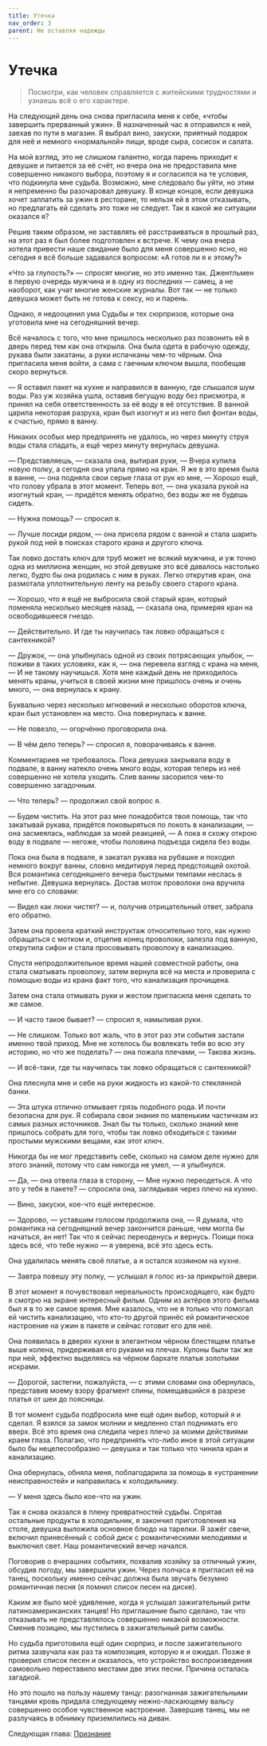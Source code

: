 ```yaml
---
title: Утечка
nav_order: 3
parent: Не оставляя надежды
---
```


# Утечка

> Посмотри, как человек справляется с житейскими трудностями и узнаешь
> всё о его характере.


На следующий день она снова пригласила меня к себе, «чтобы завершить
прерванный ужин».  В назначенный час я отправился к ней, заехав по
пути в магазин.  Я выбрал вино, закуски, приятный подарок для неё и
немного «нормальной» пищи, вроде сыра, сосисок и салата.

На мой взгляд, это не слишком галантно, когда парень приходит к
девушке и питается за её счёт, но вчера она не предоставила мне
совершенно никакого выбора, поэтому я и согласился на те условия, что
подкинула мне судьба.  Возможно, мне следовало бы уйти, но этим я
непременно бы разочаровал девушку.  В конце концов, если девушка хочет
заплатить за ужин в ресторане, то нельзя ей в этом отказывать, но
предлагать ей сделать это тоже не следует.  Так в какой же ситуации
оказался я?

Решив таким образом, не заставлять её расстраиваться в прошлый раз, на
этот раз я был более подготовлен к встрече.  К чему она вчера хотела
привести наше свидание было для меня совершенно ясно, но сегодня я всё
больше задавался вопросом: «А готов ли я к этому?»

«Что за глупость?» — спросят многие, но это именно так.  Джентльмен в
первую очередь мужчина и в одну из последних — самец, а не наоборот,
как учат многие женские журналы.  Вот так — не только девушка может
быть не готова к сексу, но и парень.

Однако, я недооценил ума Судьбы и тех сюрпризов, которые она уготовила
мне на сегодняшний вечер.

Всё началось с того, что мне пришлось несколько раз позвонить ей в
дверь перед тем как она открыла.  Она была одета в рабочую одежду,
рукава были закатаны, а руки испачканы чем-то чёрным.  Она пригласила
меня войти, а сама с гаечным ключом вышла, пообещав скоро вернуться.

— Я оставил пакет на кухне и направился в ванную, где слышался шум
воды.  Раз уж хозяйка ушла, оставив бегущую воду без присмотра, я
принял на себя ответственность за её воду в её отсутствие.  В ванной
царила некоторая разруха, кран был изогнут и из него бил фонтан воды,
к счастью, прямо в ванну.

Никаких особых мер предпринять не удалось, но через минуту струя воды
стала спадать, а ещё через минуту вернулась девушка.

— Представляешь, — сказала она, вытирая руки, — Вчера купила новую
полку, а сегодня она упала прямо на кран.  Я же в это время была в
ванне, — она подняла свои серые глаза от рук ко мне, — Хорошо ещё, что
голову убрала в этот момент.  Теперь вот, — она указала рукой на
изогнутый кран, — придётся менять обратно, без воды же не будешь
сидеть.

— Нужна помощь? — спросил я.

— Лучше посиди рядом, — она присела рядом с ванной и стала шарить
рукой под ней в поисках старого крана и другого ключа.

Так ловко достать ключ для труб может не всякий мужчина, и уж точно
одна из миллиона женщин, но этой девушке это всё давалось настолько
легко, будто бы она родилась с ним в руках.  Легко открутив кран, она
размотала уплотнительную ленту на резьбу своего старого крана.

— Хорошо, что я ещё не выбросила свой старый кран, который поменяла
несколько месяцев назад, — сказала она, примеряя кран на
освободившееся гнездо.

— Действительно. И где ты научилась так ловко обращаться с
сантехникой?

— Дружок, — она улыбнулась одной из своих потрясающих улыбок, — поживи
в таких условиях, как я, — она перевела взгляд с крана на меня, — И не
такому научишься.  Хотя мне каждый день не приходилось менять краны,
учиться в своей жизни мне пришлось очень и очень много, — она
вернулась к крану.

Буквально через несколько мгновений и несколько оборотов ключа, кран
был установлен на место.  Она повернулась к ванне.

— Не повезло, — огорчённо проговорила она.

— В чём дело теперь? — спросил я, поворачиваясь к ванне.

Комментариев не требовалось.  Пока девушка закрывала воду в подвале, в
ванну натекло очень много воды, которая теперь из неё совершенно не
хотела уходить.  Слив ванны засорился чем-то совершенно загадочным.

— Что теперь? — продолжил свой вопрос я.

— Будем чистить.  На этот раз мне понадобится твоя помощь, так что
закатывай рукава, придётся поковыряться по локоть в канализации, — она
засмеялась, наблюдая за моей реакцией, — А пока я схожу открою воду в
подвале — негоже, чтобы половина подъезда сидела без воды.

Пока она была в подвале, я закатал рукава на рубашке и походил немного
вокруг ванны, словно медитируя перед предстоящей охотой.  Вся
романтика сегодняшнего вечера быстрыми темпами неслась в небытие.
Девушка вернулась.  Достав моток проволоки она вручила мне его со
словами:

— Видел как люки чистят? — и, получив отрицательный ответ, забрала его
обратно.

Затем она провела краткий инструктаж относительно того, как нужно
обращаться с мотком и, отцепив конец проволоки, залезла под ванную,
открутила сифон и стала просовывать проволоку в канализацию.

Спустя непродолжительное время нашей совместной работы, она стала
сматывать проволоку, затем вернула всё на места и проверила с помощью
воды из крана факт того, что канализация прочищена.

Затем она стала отмывать руки и жестом пригласила меня сделать то же
самое.

— И часто такое бывает? — спросил я, намыливая руки.

— Не слишком.  Только вот жаль, что в этот раз эти события застали
именно твой приход.  Мне не хотелось бы вовлекать тебя во всю эту
историю, но что же поделать? — она пожала плечами, — Такова жизнь.

— И всё-таки, где ты научилась так ловко обращаться с сантехникой?

Она плеснула мне и себе на руки жидкость из какой-то стеклянной банки.

— Эта штука отлично отмывает грязь подобного рода.  И почти безопасна
для рук.  Я собирала свои знания по маленьким частичкам из самых
разных источников.  Знал бы ты только, сколько знаний мне пришлось
собрать для того, чтобы так ловко обходиться с такими простыми
мужскими вещами, как этот ключ.

Никогда бы не мог представить себе, сколько на самом деле нужно для
этого знаний, потому что сам никогда не умел, — я улыбнулся.

— Да, — она отвела глаза в сторону, — Мне нужно переодеться.  А что
это у тебя в пакете? — спросила она, заглядывая через плечо на кухню.

— Вино, закуски, кое-что ещё интересное.

— Здорово, — уставшим голосом продолжила она, — Я думала, что
романтика на сегодняшний вечер закончится раньше, чем могла бы
начаться, ан нет!  Так что я сейчас переоденусь и вернусь.  Поищи пока
здесь всё, что тебе нужно — я уверена, всё это здесь есть.

Она удалилась менять своё платье, а я остался хозяином на кухне.

— Завтра повешу эту полку, — услышал я голос из-за прикрытой двери.

В этот момент я почувствовал нереальность происходящего, как будто я
смотрю на экране интересный фильм.  Одним из актёров этого фильма был
я в то же самое время.  Мне казалось, что не я только что помогал ей
чистить канализацию, что кто-то другой принёс ей романтическое
настроение на ужин в пакете и сейчас готовит его для неё.

Она появилась в дверях кухни в элегантном чёрном блестящем платье выше
колена, придерживая его руками на плечах.  Кулоны были так же при ней,
эффектно выделяясь на чёрном бархате платья золотыми искрами.

— Дорогой, застегни, пожалуйста, — с этими словами она обернулась,
представив моему взору фрагмент спины, помещавшийся в разрезе платья
от шеи до поясницы.

В тот момент судьба подбросила мне ещё один выбор, который я и сделал.
Я взялся за замок молнии и медленно стал поднимать его вверх.  Всё это
время она следила через плечо за моими действиями краем глаза.
Полагаю, что предпринять что-либо иное в этой ситуации было бы
нецелесообразно — девушка и так только что чинила кран и канализацию.

Она обернулась, обняла меня, поблагодарила за помощь в «устранении
неисправностей» и направилась к холодильнику.

— У меня здесь было кое-что на ужин.

Так я снова оказался в плену превратностей судьбы.  Спрятав остальные
продукты в холодильник, я закончил приготовления на столе, девушка
выложила основное блюдо на тарелки.  Я зажёг свечи, включил
принесённый с собой диск с романтическими мелодиями и выключил свет.
Наш романтический вечер начался.

Поговорив о вчерашних событиях, похвалив хозяйку за отличный ужин,
обсудив погоду, мы завершили ужин.  Через полчаса я пригласил её на
танец, поскольку именно сейчас должна была звучать безумно романтичная
песня (я помнил список песен на диске).

Каким же было моё удивление, когда я услышал зажигательный ритм
латиноамериканских танцев!  Но приглашение было сделано, так что
отказывать не представлялось совершенно никакой возможности.  Сменив
позицию, мы пустились в зажигательный ритм самбы.

Но судьба приготовила ещё один сюрприз, и после зажигательного ритма
зазвучала как раз та композиция, которую я и ожидал.  Позже я проверил
список песен и оказалось, что устройство воспроизведения самовольно
переставило местами две этих песни.  Причина осталась загадкой.

Но это пошло на пользу нашему танцу: разогнанная зажигательными
танцами кровь придала следующему нежно-ласкающему вальсу совершенно
особое чувственное настроение.  Завершив танец, мы не разлучаясь в
обнимку приземлились на диван.

Следующая глава: <a href="{{ site.baseurl }}{% link 4-continuing/4-confession.md %}">Признание</a>
